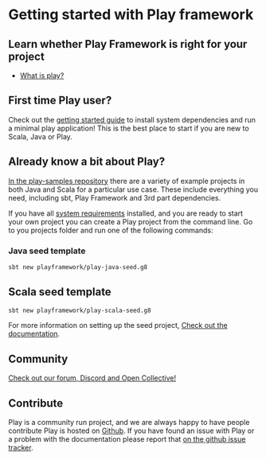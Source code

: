 # Getting started with Play framework

## Learn whether Play Framework is right for your project

- [What is play?](documentation/2.8.x/Introduction)

## First time Play user?

Check out the [getting started guide](documentation/2.8.x/Home) to install system dependencies and run a minimal 
play application! This is the best place to start if you are new to Scala, Java or Play.

## Already know a bit about Play? 

[In the play-samples repository](https://github.com/playframework/play-samples) there are a variety of example 
projects in both Java and Scala for a particular use case. These include everything you need, including sbt, Play
Framework and 3rd part dependencies.

If you have all [system requirements](documentation/2.8.x/Home) installed, and you are ready to start your own project 
you can create a Play project from the command line. Go to you projects folder and run one of the following commands:

### Java seed template

```bash
sbt new playframework/play-java-seed.g8
```

## Scala seed template

```bash
sbt new playframework/play-scala-seed.g8
```

For more information on setting up the seed project, [Check out the documentation](documentation/2.8.x/Home).

## Community 

[Check out our forum, Discord and Open Collective!](get-involved)

## Contribute

Play is a community run project, and we are always happy to have people contribute Play is hosted on 
[Github](https://github.com/playframework). If you have found an issue with Play or a problem with the documentation 
please report that [on the github issue tracker](https://github.com/playframework/playframework/issues).   

